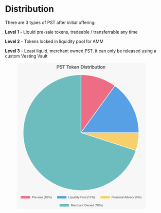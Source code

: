 # Distribution

There are 3 types of PST after initial offering:

**Level 1** - Liquid pre-sale tokens, tradeable / transferrable any time

**Level 2** - Tokens locked in liquidity pool for AMM

**Level 3** - Least liquid, merchant owned PST, it can only be released using a custom Vesting Vault

<figure><img src="../.gitbook/assets/image.png" alt="" width="563"><figcaption></figcaption></figure>

